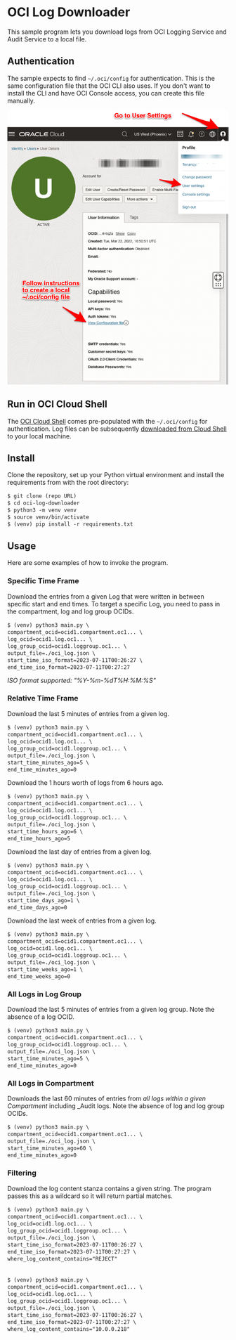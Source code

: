 # OCI Log Downloader

This sample program lets you download logs from OCI Logging Service and Audit Service to a local file.

## Authentication

The sample expects to find `~/.oci/config` for authentication.  This is the same configuration file that the OCI CLI also uses.
If you don't want to install the CLI and have OCI Console access, you can create this file manually.

![OCI Console](./images/oci.users.configuration.file.png)

## Run in OCI Cloud Shell

The [OCI Cloud Shell](https://docs.oracle.com/en-us/iaas/Content/API/Concepts/cloudshellquickstart_python.htm) comes
pre-populated with the `~/.oci/config` for authentication. Log files can be subsequently 
[downloaded from Cloud Shell](https://docs.oracle.com/en-us/iaas/Content/API/Concepts/cloudshellgettingstarted.htm#:~:text=To%20download%20a%20file%20from,Shell%20window%20and%20select%20Download.) 
to your local machine.


## Install

Clone the repository, set up your Python virtual environment and install the requirements from with the root directory:

    $ git clone (repo URL)
    $ cd oci-log-downloader
    $ python3 -m venv venv
    $ source venv/bin/activate
    $ (venv) pip install -r requirements.txt

## Usage

Here are some examples of how to invoke the program.

### Specific Time Frame

Download the entries from a given Log that were written in between specific start and end times.
To target a specific Log, you need to pass in the compartment, log and log group OCIDs.


    $ (venv) python3 main.py \
    compartment_ocid=ocid1.compartment.oc1... \
    log_ocid=ocid1.log.oc1... \
    log_group_ocid=ocid1.loggroup.oc1... \
    output_file=./oci_log.json \
    start_time_iso_format=2023-07-11T00:26:27 \
    end_time_iso_format=2023-07-11T00:27:27

_ISO format supported: "%Y-%m-%dT%H:%M:%S"_

### Relative Time Frame

Download the last 5 minutes of entries from a given log.

    $ (venv) python3 main.py \
    compartment_ocid=ocid1.compartment.oc1... \
    log_ocid=ocid1.log.oc1... \
    log_group_ocid=ocid1.loggroup.oc1... \
    output_file=./oci_log.json \
    start_time_minutes_ago=5 \
    end_time_minutes_ago=0

Download the 1 hours worth of logs from 6 hours ago.

    $ (venv) python3 main.py \
    compartment_ocid=ocid1.compartment.oc1... \
    log_ocid=ocid1.log.oc1... \
    log_group_ocid=ocid1.loggroup.oc1... \
    output_file=./oci_log.json \
    start_time_hours_ago=6 \
    end_time_hours_ago=5

Download the last day of entries from a given log.

    $ (venv) python3 main.py \
    compartment_ocid=ocid1.compartment.oc1... \
    log_ocid=ocid1.log.oc1... \
    log_group_ocid=ocid1.loggroup.oc1... \
    output_file=./oci_log.json \
    start_time_days_ago=1 \
    end_time_days_ago=0

Download the last week of entries from a given log.

    $ (venv) python3 main.py \
    compartment_ocid=ocid1.compartment.oc1... \
    log_ocid=ocid1.log.oc1... \
    log_group_ocid=ocid1.loggroup.oc1... \
    output_file=./oci_log.json \
    start_time_weeks_ago=1 \
    end_time_weeks_ago=0


### All Logs in Log Group

Download the last 5 minutes of entries from a given log group.  Note the
absence of a log OCID.

    $ (venv) python3 main.py \
    compartment_ocid=ocid1.compartment.oc1... \
    log_group_ocid=ocid1.loggroup.oc1... \
    output_file=./oci_log.json \
    start_time_minutes_ago=5 \
    end_time_minutes_ago=0


### All Logs in Compartment

Downloads the last 60 minutes of entries from *all logs within a given Compartment* including _Audit logs.
Note the absence of log and log group OCIDs.

    $ (venv) python3 main.py \
    compartment_ocid=ocid1.compartment.oc1... \
    output_file=./oci_log.json \
    start_time_minutes_ago=60 \
    end_time_minutes_ago=0


### Filtering

Download the log content stanza contains a given string.  The program passes this as a wildcard so
it will return partial matches.


    $ (venv) python3 main.py \
    compartment_ocid=ocid1.compartment.oc1... \
    log_ocid=ocid1.log.oc1... \
    log_group_ocid=ocid1.loggroup.oc1... \
    output_file=./oci_log.json \
    start_time_iso_format=2023-07-11T00:26:27 \
    end_time_iso_format=2023-07-11T00:27:27 \
    where_log_content_contains="REJECT"


    $ (venv) python3 main.py \
    compartment_ocid=ocid1.compartment.oc1... \
    log_ocid=ocid1.log.oc1... \
    log_group_ocid=ocid1.loggroup.oc1... \
    output_file=./oci_log.json \
    start_time_iso_format=2023-07-11T00:26:27 \
    end_time_iso_format=2023-07-11T00:27:27 \
    where_log_content_contains="10.0.0.218"